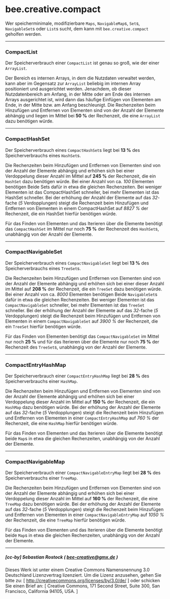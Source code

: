 # bee.creative.compact

Wer speicherminimale, modifizierbare `Maps`, `NavigableMap`s, `Set`s, `NavigableSet`s oder `List`s sucht, dem kann mit `bee.creative.compact` geholfen werden.

__________________________________________________________________________________________


### CompactList

Der Speicherverbrauch einer `CompactList` ist genau so groß, wie der einer `ArrayList`.

Der Bereich es internen Arrays, in dem die Nutzdaten verwaltet werden, kann aber im Gegensatz zur `ArrayList` beliebig im internen Array positioniert und ausgerichtet werden. Jenachdem, ob dieser Nutzdatenbereich am Anfang, in der Mitte oder am Ende des internen Arrays ausgerichtet ist, wird dann das häufige Einfügen von Elementen am Ende, in der Mitte bzw. am Anfang beschleunigt. Die Rechenzeiten beim Hinzufügen und Entfernen von Elementen sind von der Anzahl der Elemente abhängig und liegen im Mittel bei **50 %** der Rechenzeit, die eine `ArrayList` dazu benötigen würde.

__________________________________________________________________________________________


### CompactHashSet

Der Speicherverbrauch eines `CompactHashSet`s liegt bei **13 %** des Speicherverbrauchs eines `HashSet`s.

Die Rechenzeiten beim Hinzufügen und Entfernen von Elementen sind von der Anzahl der Elemente abhängig und erhöhen sich bei einer Verdoppelung dieser Anzahl im Mittel auf **245 %** der Rechenzeit, die ein `HashSet` dazu benötigen würde. Bei einer Anzahl von ca. *100* Elementen benötigen Beide Sets dafür in etwa die gleichen Rechenzeiten. Bei weniger Elementen ist das CompactHashSet schneller, bei mehr Elementen ist das HashSet schneller.  Bei der erhöhung der Anzahl der Elemente auf das *32*-fache (*5* Verdopplungen) steigt die Rechenzeit beim Hinzufügen und Entfernen von Elementen in einem CompactHashSet auf *8827 %* der Rechenzeit, die ein HashSet hierfür benötigen würde.

Für das Finden von Elementen und das Iterieren über die Elemente benötigt das `CompactHashSet` im Mittel nur noch **75 %** der Rechenzeit des `HashSet`s, unabhängig von der Anzahl der Elemente.

__________________________________________________________________________________________


### CompactNavigableSet

Der Speicherverbrauch eines `CompactNavigableSet` liegt bei **13 %** des Speicherverbrauchs eines `TreeSet`s.

Die Rechenzeiten beim Hinzufügen und Entfernen von Elementen sind von der Anzahl der Elemente abhängig und erhöhen sich bei einer dieser Anzahl im Mittel auf **208 %** der Rechenzeit, die ein `TreeSet` dazu benötigen würde. Bei einer Anzahl von ca. *8000* Elementen benötigen Beide `NavigableSet`s dafür in etwa die gleichen Rechenzeiten. Bei
weniger Elementen ist das `CompactNavigableSet` schneller, bei mehr Elementen ist das `TreeSet` schneller. Bei der erhöhung der Anzahl der Elemente auf das *32*-fache (*5* Verdopplungen) steigt die Rechenzeit beim Hinzufügen und Entfernen von Elementen in einem `CompactNavigableSet` auf *3900 %* der Rechenzeit, die ein `TreeSet` hierfür
benötigen würde.

Für das Finden von Elementen benötigt das `CompactNavigableSet` im Mittel nur noch **25 %** und für das Iterieren über die Elemente nur noch **75 %** der Rechenzeit des `TreeSet`s, unabhängig von der Anzahl der Elemente.

__________________________________________________________________________________________


### CompactEntryHashMap

Der Speicherverbrauch einer `CompactEntryHashMap` liegt bei **28 %** des Speicherverbrauchs einer `HashMap`.

Die Rechenzeiten beim Hinzufügen und Entfernen von Elementen sind von der Anzahl der Elemente abhängig und erhöhen sich bei einer Verdoppelung dieser Anzahl im Mittel auf **150 %** der Rechenzeit, die ein `HashMap` dazu benötigen würde. Bei der erhöhung der Anzahl der Elemente auf das *32*-fache (*5* Verdopplungen) steigt die Rechenzeit beim Hinzufügen und Entfernen von Elementen in einer `CompactEntryHashMap` auf *760 %* der Rechenzeit, die eine `HashMap` hierfür benötigen würde.

Für das Finden von Elementen und das Iterieren über die Elemente benötigt beide `Map`s in etwa die gleichen Rechenzeiten, unabhängig von der Anzahl der Elemente.

__________________________________________________________________________________________


### CompactNavigableMap

Der Speicherverbrauch einer `CompactNavigableEntryMap` liegt bei **28 %** des Speicherverbrauchs einer `TreeMap`.

Die Rechenzeiten beim Hinzufügen und Entfernen von Elementen sind von der Anzahl der Elemente abhängig und erhöhen sich bei einer Verdoppelung dieser Anzahl im Mittel auf **160 %** der Rechenzeit, die eine `TreeMap` dazu benötigen würde. Bei der erhöhung der Anzahl der Elemente auf das *32*-fache (*5* Verdopplungen) steigt die Rechenzeit beim Hinzufügen und Entfernen von Elementen in einer `CompactNavigableEntryMap` auf *1050 %* der Rechenzeit, die eine `TreeMap` hierfür benötigen würde.

Für das Finden von Elementen und das Iterieren über die Elemente benötigt beide `Map`s in etwa die gleichen Rechenzeiten, unabhängig von der Anzahl der Elemente.

__________________________________________________________________________________________


##### [cc-by] Sebastian Rostock ( bee-creative@gmx.de )

Dieses Werk ist unter einem Creative Commons Namensnennung 3.0 Deutschland Lizenzvertrag lizenziert. Um die Lizenz anzusehen, gehen Sie bitte zu: [ http://creativecommons.org/licenses/by/3.0/de/ ] oder schicken Sie einen Brief an: [ Creative Commons, 171 Second Street, Suite 300, San Francisco, California 94105, USA. ]
